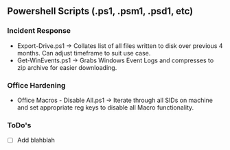 ## Powershell Scripts (.ps1, .psm1, .psd1, etc)



### Incident Response
- Export-Drive.ps1 -> Collates list of all files written to disk over previous 4 months. Can adjust timeframe to suit use case.
- Get-WinEvents.ps1 -> Grabs Windows Event Logs and compresses to zip archive for easier downloading.


### Office Hardening
- Office Macros - Disable All.ps1 -> Iterate through all SIDs on machine and set appropriate reg keys to disable all Macro functionality.



### ToDo's
- [ ] Add blahblah
